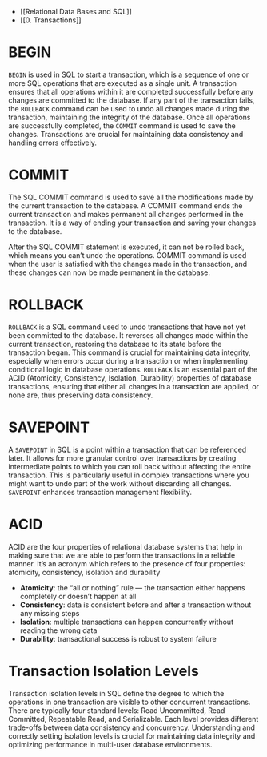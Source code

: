 - [[Relational Data Bases and SQL]]
- [[0. Transactions]]

# BEGIN

`BEGIN` is used in SQL to start a transaction, which is a sequence of one or more SQL operations that are executed as a single unit. A transaction ensures that all operations within it are completed successfully before any changes are committed to the database. If any part of the transaction fails, the `ROLLBACK` command can be used to undo all changes made during the transaction, maintaining the integrity of the database. Once all operations are successfully completed, the `COMMIT` command is used to save the changes. Transactions are crucial for maintaining data consistency and handling errors effectively.

# COMMIT

The SQL COMMIT command is used to save all the modifications made by the current transaction to the database. A COMMIT command ends the current transaction and makes permanent all changes performed in the transaction. It is a way of ending your transaction and saving your changes to the database.

After the SQL COMMIT statement is executed, it can not be rolled back, which means you can’t undo the operations. COMMIT command is used when the user is satisfied with the changes made in the transaction, and these changes can now be made permanent in the database.

# ROLLBACK

`ROLLBACK` is a SQL command used to undo transactions that have not yet been committed to the database. It reverses all changes made within the current transaction, restoring the database to its state before the transaction began. This command is crucial for maintaining data integrity, especially when errors occur during a transaction or when implementing conditional logic in database operations. `ROLLBACK` is an essential part of the ACID (Atomicity, Consistency, Isolation, Durability) properties of database transactions, ensuring that either all changes in a transaction are applied, or none are, thus preserving data consistency.

# SAVEPOINT

A `SAVEPOINT` in SQL is a point within a transaction that can be referenced later. It allows for more granular control over transactions by creating intermediate points to which you can roll back without affecting the entire transaction. This is particularly useful in complex transactions where you might want to undo part of the work without discarding all changes. `SAVEPOINT` enhances transaction management flexibility.

# ACID

ACID are the four properties of relational database systems that help in making sure that we are able to perform the transactions in a reliable manner. It’s an acronym which refers to the presence of four properties: atomicity, consistency, isolation and durability

- **Atomicity**: the “all or nothing” rule — the transaction either happens completely or doesn’t happen at all
- **Consistency**: data is consistent before and after a transaction without any missing steps
- **Isolation**: multiple transactions can happen concurrently without reading the wrong data
- **Durability**: transactional success is robust to system failure

# Transaction Isolation Levels

Transaction isolation levels in SQL define the degree to which the operations in one transaction are visible to other concurrent transactions. There are typically four standard levels: Read Uncommitted, Read Committed, Repeatable Read, and Serializable. Each level provides different trade-offs between data consistency and concurrency. Understanding and correctly setting isolation levels is crucial for maintaining data integrity and optimizing performance in multi-user database environments.

